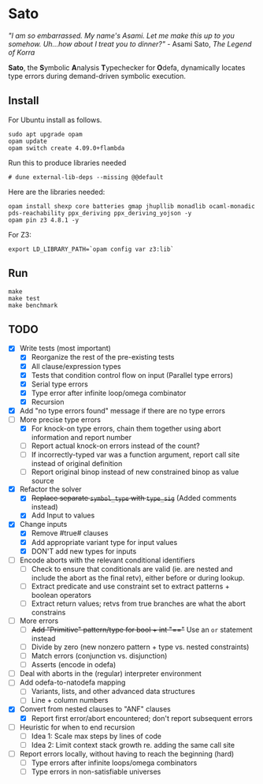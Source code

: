 Sato
=====

_"I am so embarrassed. My name's Asami. Let me make this up to you somehow. Uh...how about I treat you to dinner?"_ - Asami Sato, _The Legend of Korra_

**Sato**, the **S**ymbolic **A**nalysis **T**ypechecker for **O**defa, dynamically locates type errors during demand-driven symbolic execution.

Install
-------

For Ubuntu install as follows.

```
sudo apt upgrade opam
opam update
opam switch create 4.09.0+flambda
```


Run this to produce libraries needed
```
# dune external-lib-deps --missing @@default
```

Here are the libraries needed:
```
opam install shexp core batteries gmap jhupllib monadlib ocaml-monadic pds-reachability ppx_deriving ppx_deriving_yojson -y
opam pin z3 4.8.1 -y
```

For Z3:
```
export LD_LIBRARY_PATH=`opam config var z3:lib`
```

Run
---

```
make
make test
make benchmark
```

TODO
---
- [x] Write tests (most important)
  - [x] Reorganize the rest of the pre-existing tests
  - [x] All clause/expression types
  - [x] Tests that condition control flow on input (Parallel type errors)
  - [x] Serial type errors
  - [x] Type error after infinite loop/omega combinator
  - [x] Recursion
- [x] Add "no type errors found" message if there are no type errors
- [ ] More precise type errors
  - [x] For knock-on type errors, chain them together using abort information and report number
  - [ ] Report actual knock-on errors instead of the count?
  - [ ] If incorrectly-typed var was a function argument, report call site instead of original definition
  - [ ] Report original binop instead of new constrained binop as value source
- [x] Refactor the solver
  - [x] ~~Replace separate `symbol_type` with `type_sig`~~ (Added comments instead)
  - [x] Add Input to values
- [x] Change inputs
  - [x] Remove #true# clauses
  - [x] Add appropriate variant type for input values
  - [x] DON'T add new types for inputs
- [ ] Encode aborts with the relevant conditional identifiers
  - [ ] Check to ensure that conditionals are valid (ie. are nested and include the abort as the final retv), either before or during lookup.
  - [ ] Extract predicate and use constraint set to extract patterns + boolean operators
  - [ ] Extract return values; retvs from true branches are what the abort constrains
- [ ] More errors
  - [ ] ~~Add "Primitive" pattern/type for bool + int "=="~~ Use an `or` statement instead
  - [ ] Divide by zero (new nonzero pattern + type vs. nested constraints)
  - [ ] Match errors (conjunction vs. disjunction)
  - [ ] Asserts (encode in odefa)
- [ ] Deal with aborts in the (regular) interpreter environment
- [ ] Add odefa-to-natodefa mapping
  - [ ] Variants, lists, and other advanced data structures
  - [ ] Line + column numbers
- [x] Convert from nested clauses to "ANF" clauses
  - [x] Report first error/abort encountered; don't report subsequent errors
- [ ] Heuristic for when to end recursion
  - [ ] Idea 1: Scale max steps by lines of code
  - [ ] Idea 2: Limit context stack growth re. adding the same call site
- [ ] Report errors locally, without having to reach the beginning (hard)
  - [ ] Type errors after infinite loops/omega combinators
  - [ ] Type errors in non-satisfiable universes
